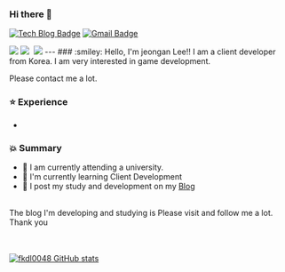 ### Hi there 👋
[![Tech Blog Badge](http://img.shields.io/badge/-Tech%20blog-black?style=flat-square&logo=github&link=https://fkdl0048.github.io/)](https://fkdl0048.github.io/)
[![Gmail Badge](https://img.shields.io/badge/Gmail-d14836?style=flat-square&logo=Gmail&logoColor=white&link=mailto:fkdl000048@gmail.com)](mailto:fkdl000048@gmail.com)  

<img src="https://img.shields.io/badge/c-#A8B9CC?style=for-the-badge&logo=c&logoColor=white">
<img src="https://img.shields.io/badge/GIT-#F05032?style=flat-square&logo=Git&logoColor=white"/></a>&nbsp
<img src="https://img.shields.io/badge/JAVA-007396?style=for-the-badge&logo=java&logoColor=white">
---
### :smiley: Hello, I'm jeongan Lee!! 
I am a client developer from Korea.
I am very interested in game development.

Please contact me a lot.

### :star: Experience
-

### :boom: Summary
- 🔭 I am currently attending a university.  
- 🌱 I'm currently learning Client Development  
- 📝 I post my study and development on my [Blog](https://fkdl0048.github.io/)  

<br>
The blog I'm developing and studying is
Please visit and follow me a lot.  
Thank you  

<!--
**fkdl0048/fkdl0048** is a ✨ _special_ ✨ repository because its `README.md` (this file) appears on your GitHub profile.  
Here are some ideas to get you started:

- 🔭 I’m currently working on ...
- 🌱 I’m currently learning ...
- 👯 I’m looking to collaborate on ...
- 🤔 I’m looking for help with ...
- 💬 Ask me about ...
- 📫 How to reach me: ...
- 😄 Pronouns: ...
- ⚡ Fun fact: ...
-->
 <br><br>
[![fkdl0048 GitHub stats](https://github-readme-stats.vercel.app/api?username=fkdl0048)](https://github.com/fkdl0048/github-readme-stats)

